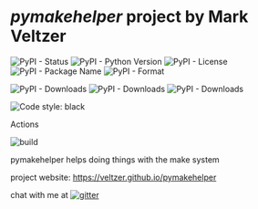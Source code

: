 
# *pymakehelper* project by Mark Veltzer

![PyPI - Status](https://img.shields.io/pypi/status/pymakehelper)
![PyPI - Python Version](https://img.shields.io/pypi/pyversions/pymakehelper)
![PyPI - License](https://img.shields.io/pypi/l/pymakehelper)
![PyPI - Package Name](https://img.shields.io/pypi/v/pymakehelper)
![PyPI - Format](https://img.shields.io/pypi/format/pymakehelper)

![PyPI - Downloads](https://img.shields.io/pypi/dd/pymakehelper)
![PyPI - Downloads](https://img.shields.io/pypi/dw/pymakehelper)
![PyPI - Downloads](https://img.shields.io/pypi/dm/pymakehelper)

![Code style: black](https://img.shields.io/badge/code%20style-black-000000.svg)


Actions

![build](https://github.com/veltzer/pymakehelper/workflows/build/badge.svg)

pymakehelper helps doing things with the make system

project website: https://veltzer.github.io/pymakehelper

chat with me at [![gitter](https://badges.gitter.im/Join%20Chat.svg)](https://gitter.im/veltzer/mark.veltzer)


